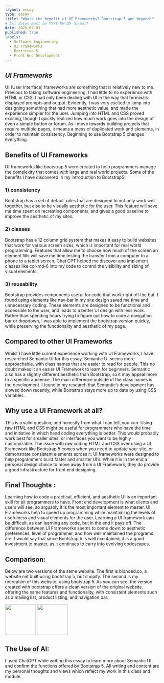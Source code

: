 ```yaml
---
layout: essay
type: essay
title: "Whats the benefit of UI Frameworks? Bootstrap 5 and beyond!"
# All dates must be YYYY-MM-DD format!
date: 2025-07-03
published: true
labels:
  - Software Engineering
  - UI Frameworks
  - Bootstrap-5
  - Front End Development  
---
```


## *UI Frameworks*

UI (User Interface) frameworks are something that is relatively new to me. Previous to taking software engineering, I had little to no experience with HTML or CSS. I had only been dealing with UI in the way that terminals displayed prompts and output. Evidently, I was very excited to jump into designing something that had more aesthetic value, and made the experience simpler for the user. Jumping into HTML and CSS proved exciting, though I quickly realized how much work goes into the design of even a simple button or forum. As I move towards building projects that require multiple pages, it means a mess of duplicated work and elements, in order to maintain consistency. Beginning to use Bootstrap 5 changes everything. 

## Benefits of UI Frameworks 

UI frameworks like bootstrap 5 were created to help programmers manage the complexity that comes with large and real world projects. Some of the benefits I have discovered in my introduction to Bootstrap5:

### 1) consistency 

Bootstrap has a set of default rules that are designed to not only work well together, but also to be visually aesthetic for the user. This feature will save me time spent on recreating components, and gives a good baseline to improve the aesthetic of my sites.  

### 2) classes

Bootstrap has a 12 column grid system that makes it easy to build websites that work for various screen sizes, which is important for real world programming. Features that allow me to choose how much of the screen an element fills will save me time testing the transfer from a computer to a phone to a tablet screen. Chat GPT helped me discover and implement classes like col-md-6 into my code  to control the visibility and sizing of visual elements. 

### 3) reusability 

Bootstrap provides components useful for code that work right off the bat. I found using elements like nav-bar in my site design saved me time and unnecessary coding. These elements are designed to be functional and accessible to the user, and leads to a better UI design with less work. Rather than spending hours trying to figure out how to code a navigation bar or dropdown, I was able to implement the bootstrap version quickly, while preserving the functionality and aesthetic of my page.

## Compared to other UI Frameworks 

Whilst I have little current experience working with UI Frameworks, I have researched Semantic UI for this essay. Semantic UI seems more approachable, with class names that are easier to read for people. This no doubt makes it an easier UI Framework to learn for beginners. Semantic also has a slightly different aesthetic than Bootstrap, so it may appeal more to a specific audience. The main difference outside of the class names is the development. I found in my research that Semantic’s development has slowed down recently, while Bootstrap stays more up to date by using CSS variables. 

## Why use a UI Framework at all? 

This is a valid question, and honestly from what I can tell, you can. Using raw HTML and CSS might be useful for programmers who have the time and initiative in which hand coding everything is better. This would probably work best for smaller sites, or interfaces you want to be highly customizable. 
The issue with raw coding HTML and CSS over using a UI Framework like Bootstrap 5 comes when you need to update your site, or demonstrate consistent elements across it. UI frameworks were designed to help programmers build faster and smarter UI’s. While it is in the end a personal design choice to move away from a UI Framework, they do provide a good infrastructure for front end designing. 

## Final Thoughts :

Learning how to code a practical, efficient, and aesthetic UI is an important skill for all programmers to have. Front end development is what clients and users will see, so arguably it is the most important element to master. UI Frameworks help to speed up programming while maintaining the levels of usefulness and visual elements for the user. Learning a UI framework can be difficult, as can learning any code, but in the end it pays off. The difference between UI Frameworks seems to come down to aesthetic preferences, level of programmer, and how well maintained the programs are. I would say that since Bootstrap 5 is well maintained, it is a good investment to master, as it continues to carry into evolving codescapes.    

## Comparison:

Below are two versions of the same website. The first is blonded.co, a website not built using bootstrap 5, but shopify. The second is my recreation of this website, using bootstrap 5. As you can see, the version created with bootstrap offers a clean version of the original website, offering the same features and functionality, with consistent elements such as a mailing list, product listing, and navigation bar.  

<img width="100px" class="rounded float-start pe-4" src=".img/blondedoofical.png">
<img width="100px" class="rounded float-start pe-4" src=".img/blondedremake.png">

## The Use of AI:

I used ChatGPT while writing this essay to learn more about Semantic UI and confirm the  functions offered by Bootstrap 5. All writing and content are my personal thoughts and views which reflect my work in this class and module. 

